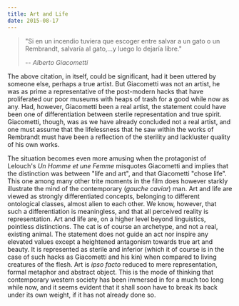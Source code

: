 ```yaml
---
title: Art and Life
date: 2015-08-17
---
```


>"Si en un incendio tuviera que escoger entre salvar a un gato o un
Rembrandt, salvaría al gato,…y luego lo dejaría libre."
>
> -- *Alberto Giacometti*

The above citation, in itself, could be significant, had it been uttered by
someone else, perhaps a true artist. But Giacometti was not an artist, he was
as prime a representative of the post-modern hacks that have proliferated our
poor museums with heaps of trash for a good while now as any.  Had, however,
Giacometti been a real artist, the statement could have been one of
differentiation between sterile representation and true spirit.  Giacometti,
though, was as we have already concluded not a real artist, and one must assume
that the lifelessness that he saw within the works of Rembrandt must have been
a reflection of the sterility and lackluster quality of his own works.

The situation becomes even more amusing when the protagonist of Lelouch's *Un
Homme et une Femme* misquotes Giacometti and implies that the distinction was
between "life and art", and that Giacometti "chose life".  This one among many
other trite moments in the film does however starkly illustrate the mind of the
contemporary (*gauche caviar*) man. Art and life are viewed as strongly
differentiated concepts, belonging to different ontological classes, almost
alien to each other. We know, however, that such a differentiation is
meaningless, and that all perceived reality is representation. Art and life
are, on a higher level beyond linguistics, pointless distinctions. The cat is
of course an archetype, and not a real, existing animal. The statement does not
guide an act nor inspire any elevated values except a heightened antagonism
towards true art and beauty. It is represented as sterile and inferior (which
it of course is in the case of such hacks as Giacometti and his kin) when
compared to living creatures of the flesh. Art is *ipso facto* reduced to mere
representation, formal metaphor and abstract object. This is the mode of
thinking that contemporary western society has been immersed in for a much too
long while now, and it seems evident that it shall soon have to break its back
under its own weight, if it has not already done so.
